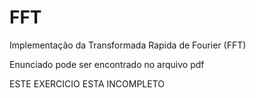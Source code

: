 # FFT
Implementação da Transformada Rapida de Fourier (FFT) 

Enunciado pode ser encontrado no arquivo pdf

ESTE EXERCICIO ESTA INCOMPLETO
